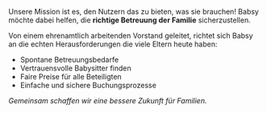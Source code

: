 Unsere Mission ist es, den Nutzern das zu bieten, was sie brauchen! Babsy möchte dabei helfen, die **richtige Betreuung der Familie** sicherzustellen.

Von einem ehrenamtlich arbeitenden Vorstand geleitet, richtet sich Babsy an die echten Herausforderungen die viele Eltern heute haben:

- Spontane Betreuungsbedarfe
- Vertrauensvolle Babysitter finden
- Faire Preise für alle Beteiligten
- Einfache und sichere Buchungsprozesse

*Gemeinsam schaffen wir eine bessere Zukunft für Familien.*
